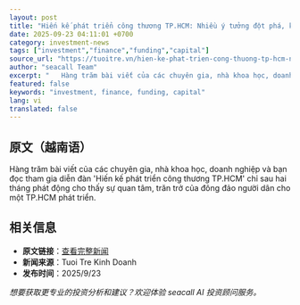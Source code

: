 ```yaml
---
layout: post
title: "Hiến kế phát triển công thương TP.HCM: Nhiều ý tưởng đột phá, khả thi"
date: 2025-09-23 04:11:01 +0700
category: investment-news
tags: ["investment","finance","funding","capital"]
source_url: "https://tuoitre.vn/hien-ke-phat-trien-cong-thuong-tp-hcm-nhieu-y-tuong-dot-pha-kha-thi-20250923082215845.htm"
author: "seacall Team"
excerpt: "   Hàng trăm bài viết của các chuyên gia, nhà khoa học, doanh nghiệp và bạn đọc tham gia diễn đàn 'Hiến kế phát triển công thương TP.HCM' chỉ sau hai tháng phát động cho thấy sự quan tâm, trăn trở của..."
featured: false
keywords: "investment, finance, funding, capital"
lang: vi
translated: false
---
```


## 原文（越南语）

   Hàng trăm bài viết của các chuyên gia, nhà khoa học, doanh nghiệp và bạn đọc tham gia diễn đàn 'Hiến kế phát triển công thương TP.HCM' chỉ sau hai tháng phát động cho thấy sự quan tâm, trăn trở của đông đảo người dân cho một TP.HCM phát triển.

## 相关信息

- **原文链接**：[查看完整新闻](https://tuoitre.vn/hien-ke-phat-trien-cong-thuong-tp-hcm-nhieu-y-tuong-dot-pha-kha-thi-20250923082215845.htm)
- **新闻来源**：Tuoi Tre Kinh Doanh
- **发布时间**：2025/9/23

*想要获取更专业的投资分析和建议？欢迎体验 seacall AI 投资顾问服务。*
